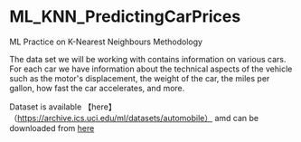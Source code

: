 # ML_KNN_PredictingCarPrices
ML Practice on K-Nearest Neighbours Methodology

The data set we will be working with contains information on various cars. For each car we have information about the technical aspects of the vehicle such as the motor's displacement, the weight of the car, the miles per gallon, how fast the car accelerates, and more.

Dataset is available 【here】（https://archive.ics.uci.edu/ml/datasets/automobile） amd can be downloaded from [here](https://archive.ics.uci.edu/ml/machine-learning-databases/autos/imports-85.data)
